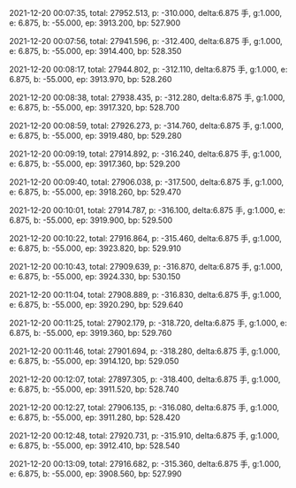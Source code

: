 2021-12-20 00:07:35, total: 27952.513, p: -310.000, delta:6.875 手, g:1.000, e: 6.875, b: -55.000, ep: 3913.200, bp: 527.900

2021-12-20 00:07:56, total: 27941.596, p: -312.400, delta:6.875 手, g:1.000, e: 6.875, b: -55.000, ep: 3914.400, bp: 528.350

2021-12-20 00:08:17, total: 27944.802, p: -312.110, delta:6.875 手, g:1.000, e: 6.875, b: -55.000, ep: 3913.970, bp: 528.260

2021-12-20 00:08:38, total: 27938.435, p: -312.280, delta:6.875 手, g:1.000, e: 6.875, b: -55.000, ep: 3917.320, bp: 528.700

2021-12-20 00:08:59, total: 27926.273, p: -314.760, delta:6.875 手, g:1.000, e: 6.875, b: -55.000, ep: 3919.480, bp: 529.280

2021-12-20 00:09:19, total: 27914.892, p: -316.240, delta:6.875 手, g:1.000, e: 6.875, b: -55.000, ep: 3917.360, bp: 529.200

2021-12-20 00:09:40, total: 27906.038, p: -317.500, delta:6.875 手, g:1.000, e: 6.875, b: -55.000, ep: 3918.260, bp: 529.470

2021-12-20 00:10:01, total: 27914.787, p: -316.100, delta:6.875 手, g:1.000, e: 6.875, b: -55.000, ep: 3919.900, bp: 529.500

2021-12-20 00:10:22, total: 27916.864, p: -315.460, delta:6.875 手, g:1.000, e: 6.875, b: -55.000, ep: 3923.820, bp: 529.910

2021-12-20 00:10:43, total: 27909.639, p: -316.870, delta:6.875 手, g:1.000, e: 6.875, b: -55.000, ep: 3924.330, bp: 530.150

2021-12-20 00:11:04, total: 27908.889, p: -316.830, delta:6.875 手, g:1.000, e: 6.875, b: -55.000, ep: 3920.290, bp: 529.640

2021-12-20 00:11:25, total: 27902.179, p: -318.720, delta:6.875 手, g:1.000, e: 6.875, b: -55.000, ep: 3919.360, bp: 529.760

2021-12-20 00:11:46, total: 27901.694, p: -318.280, delta:6.875 手, g:1.000, e: 6.875, b: -55.000, ep: 3914.120, bp: 529.050

2021-12-20 00:12:07, total: 27897.305, p: -318.400, delta:6.875 手, g:1.000, e: 6.875, b: -55.000, ep: 3911.520, bp: 528.740

2021-12-20 00:12:27, total: 27906.135, p: -316.080, delta:6.875 手, g:1.000, e: 6.875, b: -55.000, ep: 3911.280, bp: 528.420

2021-12-20 00:12:48, total: 27920.731, p: -315.910, delta:6.875 手, g:1.000, e: 6.875, b: -55.000, ep: 3912.410, bp: 528.540

2021-12-20 00:13:09, total: 27916.682, p: -315.360, delta:6.875 手, g:1.000, e: 6.875, b: -55.000, ep: 3908.560, bp: 527.990